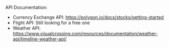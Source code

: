 API Documentation: 
- Currency Exchange API: https://polygon.io/docs/stocks/getting-started
- Flight API: Still looking for a free one 
- Weather API: https://www.visualcrossing.com/resources/documentation/weather-api/timeline-weather-api/ 
